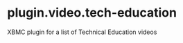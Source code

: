 plugin.video.tech-education
===========================

XBMC plugin for a list of Technical Education videos
